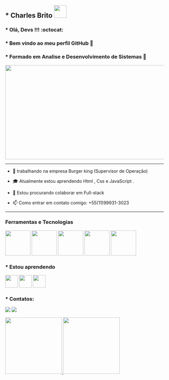  ##    *  Charles Brito  <img src="https://cdn.jsdelivr.net/gh/devicons/devicon/icons/git/git-original.svg" width="40" height="40" />
        

 ###     *  Olá,  Devs !!!  :octocat:
 
 ###   * Bem vindo ao meu perfil GitHub 👋
 
 ###  * Formado em Analise e Desenvolvimento de Sistemas  :tada:
 
  <img src="https://p4.wallpaperbetter.com/wallpaper/144/222/411/code-rainbows-lights-colorful-wallpaper-preview.jpg" width="1024" height="300"/>
 
 ------------------------------------------------------------------
 
- 🔭  trabalhando na empresa Burger king (Supervisor de Operação)
 
-  :mortar_board: Atualmente estou aprendendo Html , Css e JavaScript .

- 👯 Estou procurando colaborar em Full-stack

- 📫 Como entrar em contato comigo: +55(11)99931-3023


------------------------------------------------------------------------
### Ferramentas e Tecnologias

          
<img src="https://cdn.jsdelivr.net/gh/devicons/devicon/icons/html5/html5-original-wordmark.svg" width="80" height="80"/> <img src="https://cdn.jsdelivr.net/gh/devicons/devicon/icons/css3/css3-original-wordmark.svg" width="80" height="80" /> <img src="https://cdn.jsdelivr.net/gh/devicons/devicon/icons/javascript/javascript-original.svg" width="80" height="80" /> <img src="https://cdn.jsdelivr.net/gh/devicons/devicon/icons/mysql/mysql-original-wordmark.svg" width="80" height="80" /> <img src="https://cdn.jsdelivr.net/gh/devicons/devicon/icons/python/python-original.svg" width="80" height="80" />

###               *  Estou aprendendo

<img src="https://cdn.jsdelivr.net/gh/devicons/devicon/icons/java/java-original.svg" width="40" height="40"/> <img src="https://cdn.jsdelivr.net/gh/devicons/devicon/icons/linux/linux-original.svg" width="40" height="40"/> <img src="https://cdn.jsdelivr.net/gh/devicons/devicon/icons/androidstudio/androidstudio-original.svg" width="40" height="40"/>
          
  ###              * Contatos:

<div>

<a href="https://www.instagram.com/charlesbrittoo/" target="_blank"><img src="https://img.shields.io/badge/-Instagram-%23E4405F?style=for-the-badge&logo=instagram&logoColor=white" target="_blank"></a>
<a href="https://www.linkedin.com/in/charles-da-silva-brito-015799231/" target="_blank"><img src="https://img.shields.io/badge/-LinkedIn-%230077B5?style=for-the-badge&logo=linkedin&logoColor=white" target="_blank"></a>   
</div>

<div>
<a href="https://github.com/charles066">
<img height="180em" src="https://github-readme-stats.vercel.app/api/top-langs/?username=charles066&layout=compact&langs_count=7&theme=dracula"/>
<img height="180em" src="https://github-readme-stats.vercel.app/api?username=charles066&show_icons=true&theme=dracula&include_all_commits=true&count_private=true"/>
</div>
